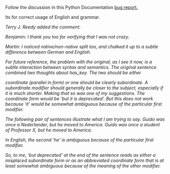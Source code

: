 <html><body><p>Follow the discussion in this Python Documentation <a href="http://bugs.python.org/issue4243">bug report.</a>

Its for correct usage of English and grammar.



<i>

Terry J. Reedy  added the comment:



Benjamin: I thank you too for verifying that I was not crazy.



Martin: I noticed native/non-native split too, and chalked it up to a subtle difference between German and English.



For future reference, the problem with the original, as I see it now, is a subtle interaction between syntax and semantics.  The original sentence combined two thoughts about has_key.  The two should be either

coordinate (parallel in form) or one should be clearly subordinate.  A subordinate modifier should generally be closer to the subject, especially if it is much shorter.  Making that so was one of my suggestions.  The coordinate form would be 'but it is deprecated'.  But this does not work because 'it' would be somewhat ambiguous because of the particular first modifier.



The following pair of sentences illustrate what I am trying to say.   Guido was once a Nederlander, but he moved to America. Guido was once a student of Professor X, but he moved to America.

In English, the second 'he' is ambiguous because of the particular first modifier.



So, to me, 'but deprecated' at the end of the sentence reads as either a misplaced subordinate form or as an abbreviated coordinate form that is at least somewhat ambiguous because of the meaning of the other modifier.



</i></p></body></html>